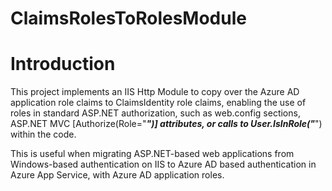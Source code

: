 # ClaimsRolesToRolesModule
# Introduction
This project implements an IIS Http Module to copy over the Azure AD application role claims to ClaimsIdentity role claims,
enabling the use of roles in standard ASP.NET authorization, such as web.config <authorization> sections,
ASP.NET MVC [Authorize(Role="***")] attributes, or calls to User.IsInRole("***") within the code.

This is useful when migrating ASP.NET-based web applications from Windows-based authentication on IIS to Azure AD based
authentication in Azure App Service, with Azure AD application roles.

